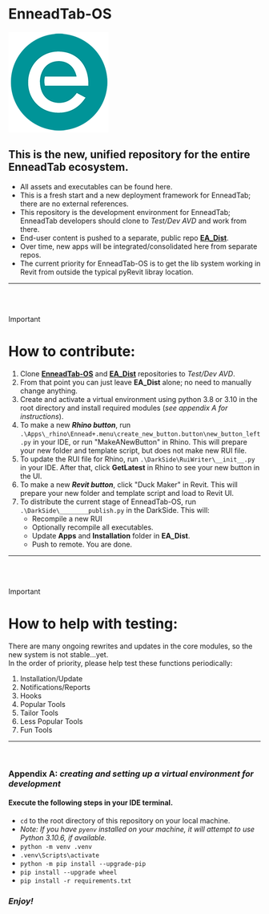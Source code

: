 # EnneadTab-OS

![alt text](Apps\\lib\\EnneadTab\\images\\logo_ennead-e_200x200.png)

## This is the new, unified repository for the entire EnneadTab ecosystem.
- All assets and executables can be found here.
- This is a fresh start and a new deployment framework for EnneadTab; there are no external references.
- This repository is the development environment for EnneadTab; EnneadTab developers should clone to _Test/Dev AVD_ and work from there.
- End-user content is pushed to a separate, public repo [__EA_Dist__](https://github.com/zsenarchitect/EA_Dist).
- Over time, new apps will be integrated/consolidated here from separate repos.
- The current priority for EnneadTab-OS is to get the lib system working in Revit from outside the typical pyRevit libray location.
---
<br> 
<br>

> [!IMPORTANT]
> # How to contribute: 
> 1. Clone [__EnneadTab-OS__](https://github.com/zsenarchitect/EnneadTab-OS) and [__EA_Dist__](https://github.com/zsenarchitect/EA_Dist) repositories to _Test/Dev AVD_. 
> 2. From that point you can just leave __EA_Dist__ alone; no need to manually change anything.
> 3. Create and activate a virtual environment using python 3.8 or 3.10 in the root directory and install required modules (_see appendix A for instructions_). 
> 4. To make a new ___Rhino button___, run `.\Apps\_rhino\Ennead+.menu\create_new_button.button\new_button_left.py` in your IDE, or run "MakeANewButton" in Rhino. This will prepare your new folder and template script, but does not make new RUI file. 
> 5. To update the RUI file for Rhino, run `.\DarkSide\RuiWriter\__init__.py` in your IDE. After that, click __GetLatest__ in Rhino to see your new button in the UI.
> 4. To make a new ___Revit button___, click "Duck Maker" in Revit. This will prepare your new folder and template script and load to Revit UI.
> 5. To distribute the current stage of EnneadTab-OS, run `.\DarkSide\________publish.py` in the DarkSide. This will: 
>       - Recompile a new RUI
>       - Optionally recompile all executables.
>       - Update __Apps__ and __Installation__ folder in __EA_Dist__.
>       - Push to remote. You are done.
---
<br> 
<br>

> [!IMPORTANT]
> # How to help with testing:
> There are many ongoing rewrites and updates in the core modules, so the new system is not stable...yet.
> <br>In the order of priority, please help test these functions periodically:
> 1. Installation/Update
> 2. Notifications/Reports
> 3. Hooks 
> 4. Popular Tools 
> 5. Tailor Tools 
> 6. Less Popular Tools 
> 7. Fun Tools
---
<br> 

### __Appendix A:__ _creating and setting up a virtual environment for development_
#### Execute the following steps in your IDE terminal.
- `cd` to the root directory of this repository on your local machine.
- _Note: If you have `pyenv` installed on your machine, it will attempt to use Python 3.10.6, if available._
- `python -m venv .venv`
- `.venv\Scripts\activate`
- `python -m pip install --upgrade-pip`
- `pip install --upgrade wheel`
- `pip install -r requirements.txt`

### _Enjoy!_

